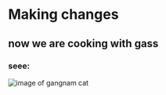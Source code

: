 # Making changes
## now we are cooking with gass

### seee:
![image of gangnam cat](https://octodex.github.com/images/yaktocat.png)
